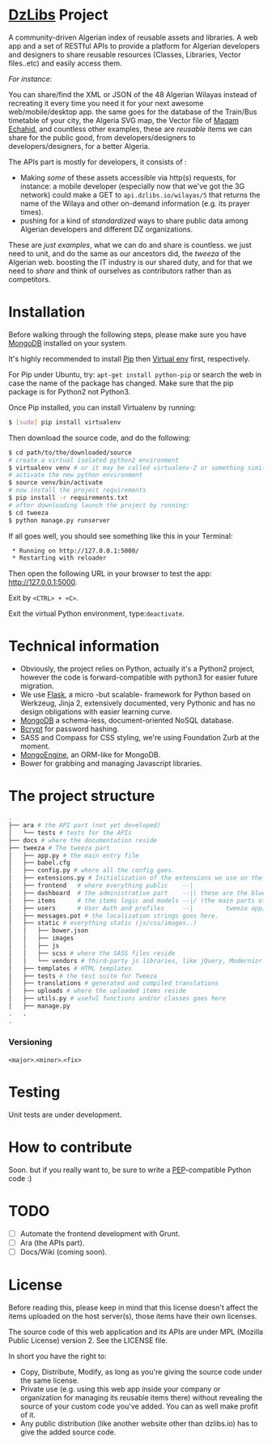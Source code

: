 [DzLibs](http://dzlibs.io/) Project
===========================

A community-driven Algerian index of reusable assets and libraries. A web app and a set of RESTful APIs to provide a platform for Algerian developers and designers to share reusable resources (Classes, Libraries, Vector files..etc) and easily access them. 

*For instance*:

You can share/find the XML or JSON of the 48 Algerian Wilayas instead of recreating it every time you need it for your next awesome web/mobile/desktop app. the same goes for the database of the Train/Bus timetable of your city, the Algeria SVG map, the Vector file of [Maqam Echahid](http://en.wikipedia.org/wiki/Maqam_Echahid), and countless other examples, these are *reusable* items we can share for the public good, from developers/designers to developers/designers, for a better Algeria.

The APIs part is mostly for developers, it consists of :

* Making *some* of these assets accessible via http(s) requests, for instance: a mobile developer (especially now that we've got the 3G network) could make a GET to `api.dzlibs.io/wilayas/5` that returns the name of the Wilaya and other on-demand information (e.g. its prayer times).
* pushing for a kind of *standardized* ways to share public data among Algerian developers and different DZ organizations.

These are *just examples*, what we can do and share is countless. we just need to unit, and do the same as our ancestors did, the *tweeza* of the Algerian web. boosting the IT industry is our shared duty, and for that we need to *share* and think of ourselves as contributors rather than as competitors.

# Installation

Before walking through the following steps, please make sure you have [MongoDB](http://www.mongodb.org/) installed on your system.

It's highly recommended to install [Pip](https://pypi.python.org/pypi/pip) then [Virtual env](https://pypi.python.org/pypi/virtualenv) 
first, respectively.

For Pip under Ubuntu, try: `apt-get install python-pip` or search the web in case the name of the package has changed. Make sure that the pip package is for Python2 not Python3.

Once Pip installed, you can install Virtualenv by running:

```bash
$ [sudo] pip install virtualenv
```

Then download the source code, and do the following:

```bash
$ cd path/to/the/downloaded/source
# create a virtual isolated python2 environment
$ virtualenv venv # or it may be called virtualenv-2 or something similar...
# activate the new python environment
$ source venv/bin/activate
# now install the project requirements
$ pip install -r requirements.txt
# after downloading launch the project by running:
$ cd tweeza
$ python manage.py runserver
```

If all goes well, you should see something like this in your Terminal:

```bash
 * Running on http://127.0.0.1:5000/
 * Restarting with reloader
```

Then open the following URL in your browser to test the app: http://127.0.0.1:5000.

Exit by `<CTRL> + <C>`.

Exit the virtual Python environment, type:`deactivate`.

# Technical information

* Obviously, the project relies on Python, actually it's a Python2 project, however the code is forward-compatible with python3 for easier future migration.
* We use [Flask](http://flask.pocoo.org/), a micro -but scalable- framework for Python based on Werkzeug, Jinja 2, extensively documented, very Pythonic and has no design obligations with easier learning curve.
* [MongoDB](http://www.mongodb.org) a schema-less, document-oriented NoSQL database.
* [Bcrypt](http://en.wikipedia.org/wiki/Bcrypt) for password hashing.
* SASS and Compass for CSS styling, we're using Foundation Zurb at  the moment.
* [MongoEngine](http://mongoengine.org/), an ORM-like for MongoDB.
* Bower for grabbing and managing Javascript libraries.

# The project structure

```bash
.
├── ara # the API part (not yet developed)
│   └── tests # tests for the APIs
├── docs # where the documentation reside
├── tweeza # The tweeza part 
│   ├── app.py # the main entry file
│   ├── babel.cfg
│   ├── config.py # where all the config goes.
│   ├── extensions.py # Initialization of the extensions we use on the project
│   ├── frontend   # where everything public    --|
│   ├── dashboard  # the administrative part    --|\ these are the blueprints
│   ├── items      # the items logic and models --|/ (the main parts of the
│   ├── users      # User Auth and profiles     --|         tweeza app)
│   ├── messages.pot # the localization strings goes here.
│   ├── static # everything static (js/css/images..)
│   │   ├── bower.json
│   │   ├── images
│   │   ├── js
│   │   ├── scss # where the SASS files reside
│   │   └── vendors # third-party js libraries, like jQuery, Modernizr... etc
│   ├── templates # HTML templates
│   ├── tests # the test suite for Tweeza
│   ├── translations # generated and compiled translations
│   ├── uploads # where the uploaded items reside
│   ├── utils.py # useful functions and/or classes goes here
│   ├── manage.py
.   .
.
```

### Versioning 

`<major>`.`<minor>`.`<fix>`


# Testing

Unit tests are under development.

# How to contribute

Soon. but if you really want to, be sure to write a [PEP](http://www.python.org/dev/peps/pep-0008)-compatible Python code :)

# TODO

- ☐ Automate the frontend development with Grunt.
- ☐ Ara (the APIs part).
- ☐ Docs/Wiki (coming soon).


# License

Before reading this, please keep in mind that this license doesn't affect the items uploaded on the host server(s), those items have their own licenses.

The source code of this web application and its APIs are under MPL (Mozilla Public License) version 2. See the LICENSE file.

In short you have the right to:

* Copy, Distribute, Modify, as long as you're giving the source code under the same license.
* Private use (e.g. using this web app inside your company or organization for managing its reusable items there) without revealing the source of your custom code you've added. You can as well make profit of it.
* Any public distribution (like another website other than dzlibs.io) has to give the added source code.




